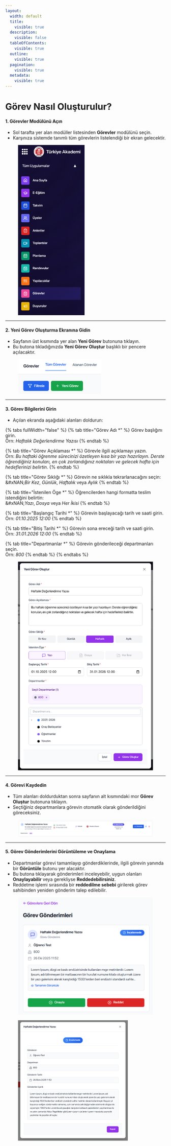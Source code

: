 ```yaml
---
layout:
  width: default
  title:
    visible: true
  description:
    visible: false
  tableOfContents:
    visible: true
  outline:
    visible: true
  pagination:
    visible: true
  metadata:
    visible: true
---
```


# Görev Nasıl Oluşturulur?

#### 1. Görevler Modülünü Açın

* Sol tarafta yer alan modüller listesinden **Görevler** modülünü seçin.
* Karşınıza sistemde tanımlı tüm görevlerin listelendiği bir ekran gelecektir.

<figure><img src="../../.gitbook/assets/image.png" alt="" width="209"><figcaption></figcaption></figure>

***

#### 2. Yeni Görev Oluşturma Ekranına Gidin

* Sayfanın üst kısmında yer alan **Yeni Görev** butonuna tıklayın.
* Bu butona tıkladığınızda **Yeni Görev Oluştur** başlıklı bir pencere açılacaktır.

<figure><img src="../../.gitbook/assets/image (1).png" alt="" width="261"><figcaption></figcaption></figure>

***

#### 3. Görev Bilgilerini Girin

* Açılan ekranda aşağıdaki alanları doldurun:

{% tabs fullWidth="false" %}
{% tab title="Görev Adı *" %}
Görev başlığını girin.\
Örn: _Haftalık Değerlendirme Yazısı_
{% endtab %}

{% tab title="Görev Açıklaması *" %}
Görevle ilgili açıklamayı yazın.\
Örn: _Bu haftaki öğrenme sürecinizi özetleyen kısa bir yazı hazırlayın. Derste öğrendiğiniz konuları, en çok zorlandığınız noktaları ve gelecek hafta için hedeflerinizi belirtin._
{% endtab %}

{% tab title="Görev Sıklığı *" %}
Görevin ne sıklıkla tekrarlanacağını seçin:\
&#xNAN;_&#x42;ir Kez_, _Günlük_, _Haftalık_ veya _Aylık_
{% endtab %}

{% tab title="İstenilen Öge *" %}
Öğrencilerden hangi formatta teslim istendiğini belirtin:\
&#xNAN;_&#x59;azı_, _Dosya_ veya _Her İkisi_
{% endtab %}

{% tab title="Başlangıç Tarihi *" %}
Görevin başlayacağı tarih ve saati girin.\
Örn: _01.10.2025 12:00_
{% endtab %}

{% tab title="Bitiş Tarihi *" %}
Görevin sona ereceği tarih ve saati girin.\
Örn: _31.01.2026 12:00_
{% endtab %}

{% tab title="Departmanlar *" %}
Görevin gönderileceği departmanları seçin.\
Örn: _800_
{% endtab %}
{% endtabs %}

<figure><img src="../../.gitbook/assets/image (2).png" alt="" width="509"><figcaption></figcaption></figure>

***

#### 4. Görevi Kaydedin

* Tüm alanları doldurduktan sonra sayfanın alt kısmındaki mor **Görev Oluştur** butonuna tıklayın.
* Seçtiğiniz departmanlara görevin otomatik olarak gönderildiğini göreceksiniz.

<figure><img src="../../.gitbook/assets/image (3).png" alt="" width="563"><figcaption></figcaption></figure>

***

#### 5. Görev Gönderimlerini Görüntüleme ve Onaylama

* Departmanlar görevi tamamlayıp gönderdiklerinde, ilgili görevin yanında bir **Görüntüle** butonu yer alacaktır.
* Bu butona tıklayarak gönderimleri inceleyebilir, uygun olanları **Onaylayabilir** veya gerekliyse **Reddedebilirsiniz**.
* Reddetme işlemi sırasında bir **reddedilme sebebi** girilerek görev sahibinden yeniden gönderim talep edilebilir.

<div><figure><img src="../../.gitbook/assets/image (4).png" alt="" width="425"><figcaption></figcaption></figure> <figure><img src="../../.gitbook/assets/image (5).png" alt="" width="345"><figcaption></figcaption></figure></div>
